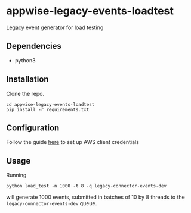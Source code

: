 # appwise-legacy-events-loadtest
Legacy event generator for load testing


## Dependencies
- python3

## Installation

Clone the repo.

```
cd appwise-legacy-events-loadtest
pip install -r requirements.txt
```

## Configuration

Follow the guide [here](http://docs.aws.amazon.com/sdk-for-java/v1/developer-guide/setup-credentials.html) to set up AWS client credentials

## Usage

Running
```
python load_test -n 1000 -t 8 -q legacy-connector-events-dev
```
will generate 1000 events, submitted in batches of 10 by 8 threads to the `legacy-connector-events-dev` queue.

